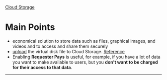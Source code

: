 [Cloud Storage](https://cloud.google.com/storage)

# Main Points

-   economical solution to store data such as files, graphical images, and videos and to access and share them securely
-   [upload](https://cloud.google.com/storage/docs/uploading-objects) the virtual disk file to Cloud Storage. [Reference](https://cloud.google.com/compute/docs/import/importing-virtual-disks#bootable)
-   Enabling **Requester Pays** is useful, for example, if you have a lot of data you want to make available to users, but you **don't want to be charged for their access to that data**.

---
